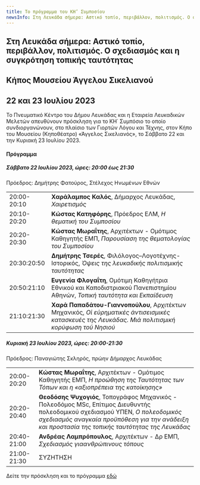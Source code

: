 ```yaml
---
title: Το πρόγραμμα του ΚΗ’ Συμποσίου
newsInfo: Στη Λευκάδα σήμερα: Αστικό τοπίο, περιβάλλον, πολιτισμός. Ο σχεδιασμός και η συγκρότηση τοπικής ταυτότητας
---
```


## Στη Λευκάδα σήμερα: Αστικό τοπίο, περιβάλλον, πολιτισμός. Ο σχεδιασμός και η συγκρότηση τοπικής ταυτότητας
## Κήπος Μουσείου Άγγελου Σικελιανού
## 22 και 23 Ιουλίου 2023

Το Πνευματικό Κέντρο του Δήμου Λευκάδας και η Εταιρεία Λευκαδικών Μελετών απευθύνουν πρόσκληση για το ΚΗ΄ Συμπόσιο το οποίο συνδιοργανώνουν, στο πλαίσιο των Γιορτών Λόγου και Τέχνης, στον Κήπο του Μουσείου \(Κηποθέατρο\) «Άγγελος Σικελιανός», το Σάββατο 22 και την Κυριακή 23 Ιουλίου 2023.

#### Πρόγραμμα

##### Σάββατο 22 Ιουλίου 2023, ώρες: 20:00 έως 21:30

Πρόεδρος: Δημήτρης Φατούρος, Στέλεχος Ηνωμένων Εθνών

|                              |                        |
| :--------------------------- | :----------------------|
|20:00-20:10 |**Χαράλαμπος Καλός**, Δήμαρχος Λευκάδας, *Χαιρετισμός*
|20:10-20:20 |**Κώστας Κατηφόρης**, Πρόεδρος ΕΛΜ, *Η θεματική του Συμποσίου*
|20:20-20:30 |**Κώστας Μωραΐτης**, Αρχιτέκτων - Ομότιμος Καθηγητής ΕΜΠ, *Παρουσίαση της θεματολογίας του Συμποσίου*
|20:30:20:50 |**Δημήτρης Τσερές**, Φιλόλογος–Λογοτέχνης-Ιστορικός, *Όψεις της λευκαδικής πολιτισμικής ταυτότητας*
|20:50:21:10 |**Ευγενία Φλογαΐτη**, Ομότιμη Καθηγήτρια Εθνικού και Καποδιστριακού Πανεπιστημίου Αθηνών, *Τοπική ταυτότητα και Εκπαίδευση*
|21:10:21:30 |**Χαρά Παπαδάτου-Γιαννοπούλου**, Αρχιτέκτων Μηχανικός, *Οἱ εὑρηματικές ἀντισεισμικές κατασκευές της Λευκάδας. Μιά πολιτισμική κορύφωση τοῦ Νησιού*

##### Κυριακή 23 Ιουλίου 2023, ώρες: 20:00-21:30

Πρόεδρος: Παναγιώτης Σκληρός, πρώην Δήμαρχος Λευκάδας

|                              |                        |
| :--------------------------- | :----------------------|
|20:00-20:20 |**Κώστας Μωραΐτης**, Αρχιτέκτων - Ομότιμος Καθηγητής ΕΜΠ, *Η προώθηση της Ταυτότητας των Τόπων και η «αξιοπρέπεια της κατοίκησης»*
|20:20-20:40 |**Θεοδόσης Ψυχογιός**, Τοπογράφος Μηχανικός - Πολεοδόμος MSc, Επίτιμος Διευθυντής πολεοδομικού σχεδιασμού ΥΠΕΝ, *Ο πολεοδομικός σχεδιασμός αναγκαία προϋπόθεση για την ανάδειξη και προστασία της τοπικής ταυτότητας της Λευκάδας*
|20:40-21:00 |**Ανδρέας Λαμπρόπουλος**, Αρχιτέκτων - Δρ ΕΜΠ, *Σχεδιασμός γιαανθρώπινους τόπους*
|21:00-21:30 |ΣΥΖΗΤΗΣΗ

Δείτε την πρόσκληση και το πρόγραμμα [εδώ](/documents/prosklhsh_symposio_28.pdf)
